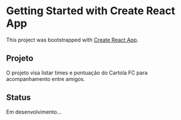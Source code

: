# Getting Started with Create React App

This project was bootstrapped with [Create React App](https://github.com/facebook/create-react-app).

## Projeto

O projeto visa listar times e pontuação do Cartola FC para acompanhamento entre amigos.

## Status

Em desenvolvimento...